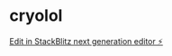 # cryolol

[Edit in StackBlitz next generation editor ⚡️](https://stackblitz.com/~/github.com/MaHxu2/cryolol)